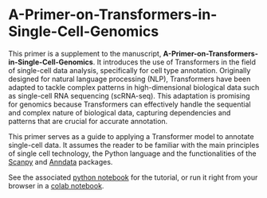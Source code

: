 # A-Primer-on-Transformers-in-Single-Cell-Genomics



This primer is a supplement to the manuscript, **A-Primer-on-Transformers-in-Single-Cell-Genomics**. It introduces the use of Transformers in the field of single-cell data analysis, specifically for cell type annotation. Originally designed for natural language processing (NLP), Transformers have been adapted to tackle complex patterns in high-dimensional biological data such as single-cell RNA sequencing (scRNA-seq). This adaptation is promising for genomics because Transformers can effectively handle the sequential and complex nature of biological data, capturing dependencies and patterns that are crucial for accurate annotation.

This primer serves as a guide to applying a Transformer model to annotate single-cell data. It assumes the reader to be familiar with the main principles of single cell technology, the Python language and the functionalities of the [Scanpy](https://scanpy.readthedocs.io/en/stable/) and [Anndata](https://anndata.readthedocs.io/en/latest/) packages.


See the associated [python notebook](https://github.com/sumeer1/A-Primer-on-Transformers-in-Single-Cell-Genomics/blob/main/A%20Primer%20on%20Transformers%20for%20Cell%20Type%20Annotation.ipynb) for the tutorial, or run it right from your browser in a [colab notebook](https://colab.research.google.com/drive/14tMvT82icSNRZZKN-Z2BKGIRH5-RCMpK#scrollTo=BBhBkJffYg_b).

